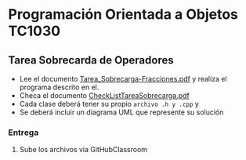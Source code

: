 # Programación Orientada a Objetos TC1030

## Tarea Sobrecarda de Operadores

- Lee el documento [Tarea_Sobrecarga-Fracciones.pdf](Tarea_Sobrecarga-Fracciones.pdf) y realiza el programa descrito en el.  
- Checa el documento [CheckListTareaSobrecarga.pdf](CheckListTareaSobrecarga.pdf)
- Cada clase deberá tener su propio `archivo .h y .cpp` y 
- Se deberá incluir un diagrama UML que represente su solución

### Entrega

1. Sube los archivos via GitHubClassroom